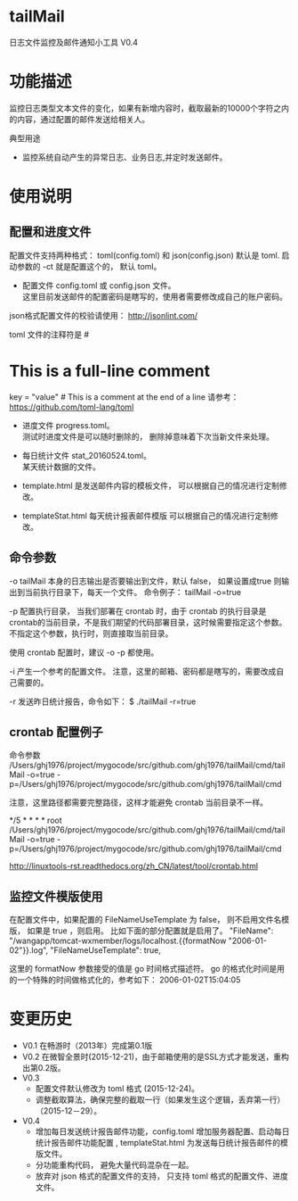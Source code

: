 tailMail
========

日志文件监控及邮件通知小工具 V0.4


# 功能描述 #
监控日志类型文本文件的变化，如果有新增内容时，截取最新的10000个字符之内的内容，通过配置的邮件发送给相关人。

典型用途
+ 监控系统自动产生的异常日志、业务日志,并定时发送邮件。


# 使用说明 #

## 配置和进度文件 ##
配置文件支持两种格式： toml(config.toml) 和 json(config.json)
默认是 toml.
启动参数的 -ct 就是配置这个的， 默认 toml。

+ 配置文件 config.toml 或 config.json 文件。   
这里目前发送邮件的配置密码是瞎写的，使用者需要修改成自己的账户密码。

json格式配置文件的校验请使用： http://jsonlint.com/

toml 文件的注释符是 #    
 # This is a full-line comment    
key = "value" # This is a comment at the end of a line
请参考： https://github.com/toml-lang/toml    


+ 进度文件 progress.toml。  
测试时进度文件是可以随时删除的， 删除掉意味着下次当新文件来处理。

+ 每日统计文件 stat_20160524.toml。  
某天统计数据的文件。

+ template.html 是发送邮件内容的模板文件，
可以根据自己的情况进行定制修改。

+ templateStat.html 每天统计报表邮件模版
可以根据自己的情况进行定制修改。


## 命令参数 ##

-o tailMail 本身的日志输出是否要输出到文件，默认 false， 如果设置成true 则输出到当前执行目录下，每天一个文件。
命令例子：
tailMail -o=true 

-p 配置执行目录， 当我们部署在 crontab 时，由于 crontab 的执行目录是crontab的当前目录，不是我们期望的代码部署目录，这时候需要指定这个参数。
不指定这个参数，执行时，则直接取当前目录。

使用 crontab 配置时，建议 -o -p 都使用。


-i 产生一个参考的配置文件。
注意，这里的邮箱、密码都是瞎写的，需要改成自己需要的。

-r 发送昨日统计报告，命令如下：
$ ./tailMail -r=true


## crontab 配置例子 ##

命令参数  
/Users/ghj1976/project/mygocode/src/github.com/ghj1976/tailMail/cmd/tailMail -o=true -p=/Users/ghj1976/project/mygocode/src/github.com/ghj1976/tailMail/cmd

注意，这里路径都需要完整路径，这样才能避免 crontab 当前目录不一样。

*/5 * * * * root /Users/ghj1976/project/mygocode/src/github.com/ghj1976/tailMail/cmd/tailMail -o=true -p=/Users/ghj1976/project/mygocode/src/github.com/ghj1976/tailMail/cmd

http://linuxtools-rst.readthedocs.org/zh_CN/latest/tool/crontab.html

## 监控文件模版使用 ##

在配置文件中，如果配置的 FileNameUseTemplate 为 false， 则不启用文件名模版， 如果是 true ，则启用。 比如下面的部分配置就是启用了。
"FileName": "/wangapp/tomcat-wxmember/logs/localhost.{{formatNow \"2006-01-02\"}}.log",
"FileNameUseTemplate": true,

这里的 formatNow 参数接受的值是 go 时间格式描述符。
go 的格式化时间是用的一个特殊的时间做格式化的，参考如下：
2006-01-02T15:04:05

# 变更历史 #

+ V0.1 在畅游时（2013年）完成第0.1版
+ V0.2 在微智全景时(2015-12-21)，由于邮箱使用的是SSL方式才能发送，重构出第0.2版。
+ V0.3 
    + 配置文件默认修改为 toml 格式 (2015-12-24)。
    + 调整截取算法，确保完整的截取一行（如果发生这个逻辑，丢弃第一行）（2015-12－29）。
+ V0.4 
	+ 增加每日发送统计报告邮件功能，config.toml 增加服务器配置、启动每日统计报告邮件功能配置 ,
	 templateStat.html 为发送每日统计报告邮件的模版文件。
	+ 分功能重构代码， 避免大量代码混杂在一起。
	+ 放弃对 json 格式的配置文件的支持， 只支持 toml 格式的配置文件、进度文件。

